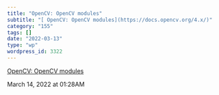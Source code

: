 ```yaml
---
title: "OpenCV: OpenCV modules"
subtitle: "[ OpenCV: OpenCV modules](https://docs.opencv.org/4.x/)"
category: "155"
tags: []
date: "2022-03-13"
type: "wp"
wordpress_id: 3322
---
```

[ OpenCV: OpenCV modules](https://docs.opencv.org/4.x/)
 
March 14, 2022 at 01:28AM